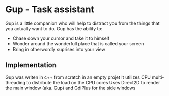 # Gup - Task assistant
Gup is a little companion who will help to distract you from the things that you actually want to do.
Gup has the ability to:
* Chase down your cursor and take it to himself
* Wonder around the wonderfull place that is called your screen
* Bring in otherwordly suprises into your view

## Implementation
Gup was writen in c++ from scratch in an empty projet
It utilizes CPU multi-threading to distribute the load on the CPU cores
Uses Direct2D to render the main window (aka. Gup) and GdiPlus for the side windows
